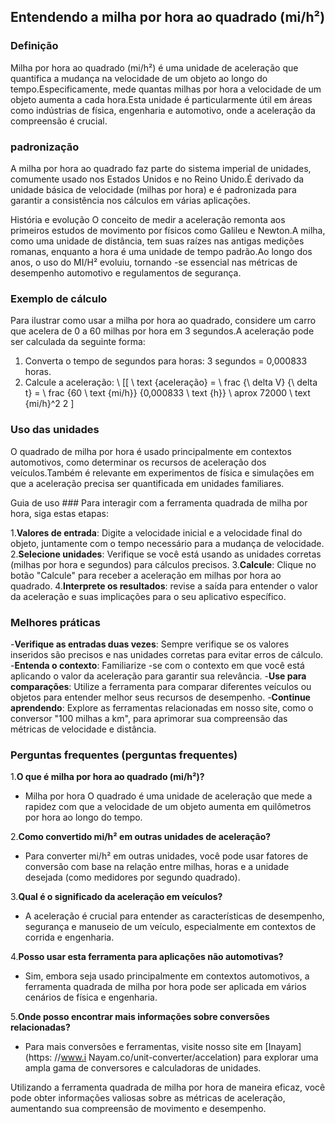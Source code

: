 ## Entendendo a milha por hora ao quadrado (mi/h²)

### Definição
Milha por hora ao quadrado (mi/h²) é uma unidade de aceleração que quantifica a mudança na velocidade de um objeto ao longo do tempo.Especificamente, mede quantas milhas por hora a velocidade de um objeto aumenta a cada hora.Esta unidade é particularmente útil em áreas como indústrias de física, engenharia e automotivo, onde a aceleração da compreensão é crucial.

### padronização
A milha por hora ao quadrado faz parte do sistema imperial de unidades, comumente usado nos Estados Unidos e no Reino Unido.É derivado da unidade básica de velocidade (milhas por hora) e é padronizada para garantir a consistência nos cálculos em várias aplicações.

História e evolução
O conceito de medir a aceleração remonta aos primeiros estudos de movimento por físicos como Galileu e Newton.A milha, como uma unidade de distância, tem suas raízes nas antigas medições romanas, enquanto a hora é uma unidade de tempo padrão.Ao longo dos anos, o uso do MI/H² evoluiu, tornando -se essencial nas métricas de desempenho automotivo e regulamentos de segurança.

### Exemplo de cálculo
Para ilustrar como usar a milha por hora ao quadrado, considere um carro que acelera de 0 a 60 milhas por hora em 3 segundos.A aceleração pode ser calculada da seguinte forma:

1. Converta o tempo de segundos para horas: 3 segundos = 0,000833 horas.
2. Calcule a aceleração:
\ [[
\ text {aceleração} = \ frac {\ delta V} {\ delta t} = \ frac {60 \ text {mi/h}} {0,000833 \ text {h}} \ aprox 72000 \ text {mi/h}^2 2
\]

### Uso das unidades
O quadrado de milha por hora é usado principalmente em contextos automotivos, como determinar os recursos de aceleração dos veículos.Também é relevante em experimentos de física e simulações em que a aceleração precisa ser quantificada em unidades familiares.

Guia de uso ###
Para interagir com a ferramenta quadrada de milha por hora, siga estas etapas:

1.**Valores de entrada**: Digite a velocidade inicial e a velocidade final do objeto, juntamente com o tempo necessário para a mudança de velocidade.
2.**Selecione unidades**: Verifique se você está usando as unidades corretas (milhas por hora e segundos) para cálculos precisos.
3.**Calcule**: Clique no botão "Calcule" para receber a aceleração em milhas por hora ao quadrado.
4.**Interprete os resultados**: revise a saída para entender o valor da aceleração e suas implicações para o seu aplicativo específico.

### Melhores práticas
-**Verifique as entradas duas vezes**: Sempre verifique se os valores inseridos são precisos e nas unidades corretas para evitar erros de cálculo.
-**Entenda o contexto**: Familiarize -se com o contexto em que você está aplicando o valor da aceleração para garantir sua relevância.
-**Use para comparações**: Utilize a ferramenta para comparar diferentes veículos ou objetos para entender melhor seus recursos de desempenho.
-**Continue aprendendo**: Explore as ferramentas relacionadas em nosso site, como o conversor "100 milhas a km", para aprimorar sua compreensão das métricas de velocidade e distância.

### Perguntas frequentes (perguntas frequentes)

1.**O que é milha por hora ao quadrado (mi/h²)?**
- Milha por hora O quadrado é uma unidade de aceleração que mede a rapidez com que a velocidade de um objeto aumenta em quilômetros por hora ao longo do tempo.

2.**Como convertido mi/h² em outras unidades de aceleração?**
- Para converter mi/h² em outras unidades, você pode usar fatores de conversão com base na relação entre milhas, horas e a unidade desejada (como medidores por segundo quadrado).

3.**Qual é o significado da aceleração em veículos?**
- A aceleração é crucial para entender as características de desempenho, segurança e manuseio de um veículo, especialmente em contextos de corrida e engenharia.

4.**Posso usar esta ferramenta para aplicações não automotivas?**
- Sim, embora seja usado principalmente em contextos automotivos, a ferramenta quadrada de milha por hora pode ser aplicada em vários cenários de física e engenharia.

5.**Onde posso encontrar mais informações sobre conversões relacionadas?**
- Para mais conversões e ferramentas, visite nosso site em [Inayam] (https: //www.i Nayam.co/unit-converter/accelation) para explorar uma ampla gama de conversores e calculadoras de unidades.

Utilizando a ferramenta quadrada de milha por hora de maneira eficaz, você pode obter informações valiosas sobre as métricas de aceleração, aumentando sua compreensão de movimento e desempenho.